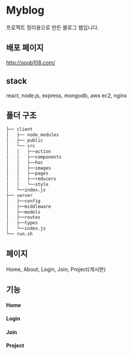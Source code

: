 # Myblog

프로젝트 정리용으로 만든 블로그 웹입니다.

## 배포 페이지

http://soob108.com/

## stack

react, node.js, express, mongodb, aws ec2, nginx

## 폴더 구조

```bash
├── client
│   ├── node_modules
│   ├── public
│   └── src
│   │   ├──action
│   │   ├──components
│   │   ├──hoc
│   │   ├──images
│   │   ├──pages
│   │   ├──reducers
│   │   └──style
│   └──index.js
├── server
│   ├──config
│   ├──middleware
│   ├──models
│   ├──routes
│   ├──types
│   └──index.js
└── run.sh
```

## 페이지

Home, About, Login, Join, Project(게시판)

## 기능

#### Home

#### Login

#### Join

#### Project
